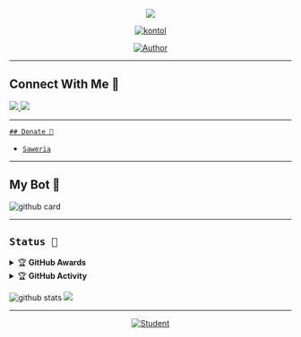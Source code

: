 <p align="center">
  <img src="https://github.com/RioooNoCounter.png" 
       </p>
  <p align="center">
  <a href="https://github.com/RioooNoCounter"><img src="http://readme-typing-svg.herokuapp.com?color=FFFFFF&center=true&vCenter=true&multiline=false&lines=Wellcome+To+My+Github" alt="kontol">
       </p>
 </b1></h1>
<p align="center">
<a href="https://github.com/RioooNoCounter"><img title="Author" src="https://img.shields.io/badge/Rio-Turu-blue.svg?style=for-the-badge&logo=github"></a>
</p>

---------
## Connect With Me 💌
  <a href="https://instagram.com/rio.caandra"><img src="https://img.shields.io/badge/Instagram-E4405F?style=for-the-badge&logo=instagram&logoColor=white"/> 
  <a href="https://wa.me/6283871223340"><img src="https://img.shields.io/badge/WhatsApp-25D366?style=for-the-badge&logo=whatsapp&logoColor=white" />
    
---------
    ## Donate 🧧
* [`Saweria`](https://saweria.co/Riosanz)
    
---------

## My Bot 🌷
![github card](https://github-readme-stats.vercel.app/api/pin/?username=RioooNoCounter&repo=riomd-v1&theme=vue)

---------

## ```Status 🐾```

<details>
    <summary>&#127942 <b>GitHub Awards</b></summary><br/>

![Github Trophy](https://github-profile-trophy.vercel.app/?username=RioooNoCounter)

</details>

<details>
    <summary>&#127942 <b>GitHub Activity</b></summary><br/>

![Metrics](https://metrics.lecoq.io/RioooNoCounter?template=classic&repositories.forks=true&languages=1&languages.colors=github&languages.threshold=0%25&config.timezone=Asia%2FJakarta)

</details> 

![github stats](https://github-readme-stats.vercel.app/api?username=RioooNoCounter&show_icons=true)
<img src="https://github-readme-stats.vercel.app/api/top-langs/?username=RioooNoCounter&theme=vue">


---------
<p align="center"><a href="https://github.com/RioooNoCounter"><img title="Student" src="https://github-readme-stats.vercel.app/api?username=RioooNoCounter&show_icons=true&include_all_commits=true&theme=chartreuse-dark&cache_seconds=3200"></a>
  </p>
